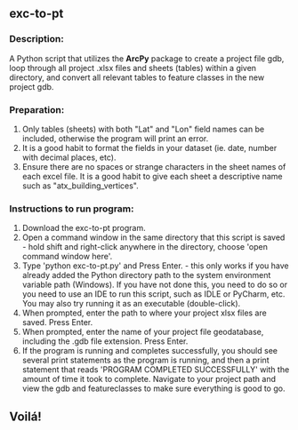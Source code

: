 ## exc-to-pt

### Description:
A Python script that utilizes the **ArcPy** package to create a project file gdb, loop through all project .xlsx files and sheets (tables) within a given directory, and convert all relevant tables to feature classes in the new project gdb.

### Preparation:
1. Only tables (sheets) with both "Lat" and "Lon" field names can be included, otherwise the program will print an error.
2. It is a good habit to format the fields in your dataset (ie. date, number with decimal places, etc).
3. Ensure there are no spaces or strange characters in the sheet names of each excel file. It is a good habit to give each sheet a descriptive name such as "atx_building_vertices".

### Instructions to run program:
1. Download the exc-to-pt program.
2. Open a command window in the same directory that this script is saved - hold shift and right-click anywhere in the directory, choose 'open command window here'.
3. Type 'python exc-to-pt.py' and Press Enter. - this only works if you have already added the Python directory path to the system environment variable path (Windows). If you have not done this, you need to do so or you need to use an IDE to run this script, such as IDLE or PyCharm, etc. You may also try running it as an executable (double-click).
3. When prompted, enter the path to where your project xlsx files are saved. Press Enter.
4. When prompted, enter the name of your project file geodatabase, including the .gdb file extension. Press Enter.
5. If the program is running and completes successfully, you should see several print statements as the program is running, and then a print statement that reads 'PROGRAM COMPLETED SUCCESSFULLY' with the amount of time it took to complete. Navigate to your project path and view the gdb and featureclasses to make sure everything is good to go.


## Voilá!
